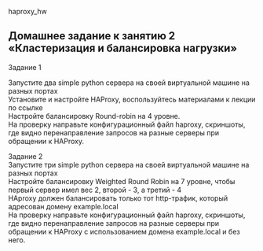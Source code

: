 haproxy_hw  
## Домашнее задание к занятию 2 «Кластеризация и балансировка нагрузки»  
Задание 1  

Запустите два simple python сервера на своей виртуальной машине на разных портах  
Установите и настройте HAProxy, воспользуйтесь материалами к лекции по ссылке  
Настройте балансировку Round-robin на 4 уровне.  
На проверку направьте конфигурационный файл haproxy, скриншоты, где видно перенаправление запросов на разные серверы при обращении к HAProxy.  


Задание 2  
Запустите три simple python сервера на своей виртуальной машине на разных портах  
Настройте балансировку Weighted Round Robin на 7 уровне, чтобы первый сервер имел вес 2, второй - 3, а третий - 4  
HAproxy должен балансировать только тот http-трафик, который адресован домену example.local  
На проверку направьте конфигурационный файл haproxy, скриншоты, где видно перенаправление запросов на разные серверы при обращении к HAProxy c использованием домена example.local и без него.  
